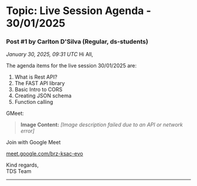 # Topic: Live Session Agenda - 30/01/2025

### Post #1 by **Carlton D'Silva** (Regular, ds-students)
*January 30, 2025, 09:31 UTC*
Hi All,

The agenda items for the live session 30/01/2025 are:

1. What is Rest API?
2. The FAST API library
3. Basic Intro to CORS
4. Creating JSON schema
5. Function calling

GMeet: 

> **Image Content:** *[Image description failed due to an API or network error]*



Join with Google Meet

[meet.google.com/brz-ksac-evo](http://meet.google.com/brz-ksac-evo)

Kind regards,  
TDS Team

---
